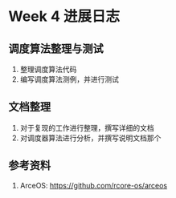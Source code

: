 # Week 4 进展日志

## 调度算法整理与测试

1. 整理调度算法代码
2. 编写调度算法测例，并进行测试

## 文档整理

1. 对于复现的工作进行整理，撰写详细的文档
2. 对调度器算法进行分析，并撰写说明文档那个

## 参考资料

1. ArceOS: https://github.com/rcore-os/arceos